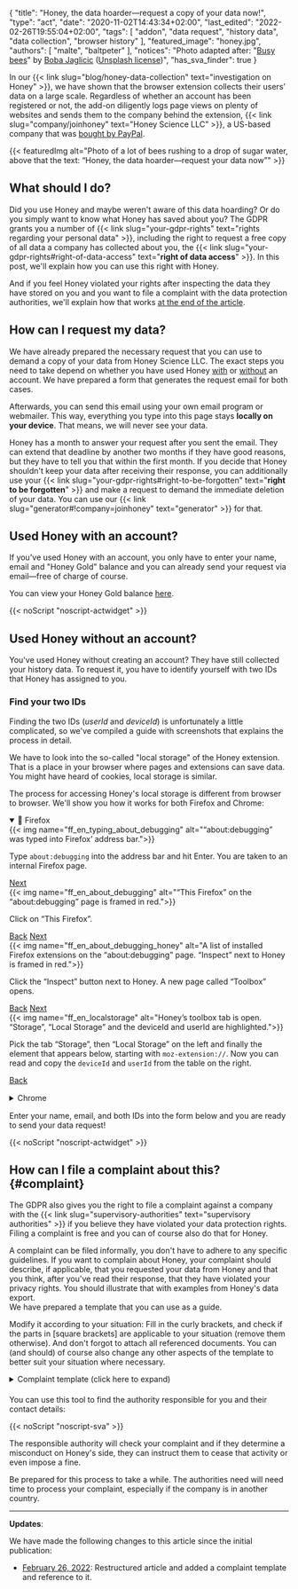 {
    "title": "Honey, the data hoarder—request a copy of your data now!",
    "type": "act",
    "date": "2020-11-02T14:43:34+02:00",
    "last_edited": "2022-02-26T19:55:04+02:00",
    "tags": [ "addon", "data request", "history data", "data collection", "browser history" ],
    "featured_image": "honey.jpg",
    "authors": [ "malte", "baltpeter" ],
    "notices": "Photo adapted after: \"[Busy bees](https://unsplash.com/photos/StEaRc1xQV4)\" by [Boba Jaglicic](https://unsplash.com/@bobajaglicic) ([Unsplash license](https://unsplash.com/license))",
    "has_sva_finder": true
}

In our {{< link slug="blog/honey-data-collection" text="investigation on Honey" >}}, we have shown that the browser extension collects their users’ data on a large scale. Regardless of whether an account has been registered or not, the add-on diligently logs page views on plenty of websites and sends them to the company behind the extension, {{< link slug="company/joinhoney" text="Honey Science LLC" >}}, a US-based company that was [bought by PayPal](https://help.joinhoney.com/article/302-what-does-honey-joining-paypal-mean-for-members).

{{< featuredImg alt="Photo of a lot of bees rushing to a drop of sugar water, above that the text: “Honey, the data hoarder—request your data now”" >}}

## What should I do?

Did you use Honey and maybe weren't aware of this data hoarding? Or do you simply want to know what Honey has saved about you? The GDPR grants you a number of {{< link slug="your-gdpr-rights" text="rights regarding your personal data" >}}, including the right to request a free copy of all data a company has collected <!-- stored? --> about you, the {{< link slug="your-gdpr-rights#right-of-data-access" text="**right of data access**" >}}. In this post, we'll explain how you can use this right with Honey.

And if you feel Honey violated your rights after inspecting the data they have stored on you and you want to file a complaint with the data protection authorities, we'll explain how that works [at the end of the article](#complaint).

## How can I request my data?

We have already prepared the necessary request that you can use to demand a copy of your data from Honey Science LLC. The exact steps you need to take depend on whether you have used Honey [with](#used-honey-with-an-account) or [without](#used-honey-without-an-account) an account. We have prepared a form that generates the request email for both cases.

Afterwards, you can send this email using your own email program or webmailer. This way, everything you type into this page stays **locally on your device**. That means, we will never see your data.

Honey has a month to answer your request after you sent the email. They can extend that deadline by another two months if they have good reasons, but they have to tell you that within the first month. If you decide that Honey shouldn't keep your data after receiving their response, you can additionally use your {{< link slug="your-gdpr-rights#right-to-be-forgotten" text="**right to be forgotten**" >}} and make a request to demand the immediate deletion of your data. You can use our {{< link slug="generator#!company=joinhoney" text="generator" >}} <!-- TODO: set request type to DELETE when the generator supports this--> for that.

## Used Honey with an account?

If you've used Honey with an account, you only have to enter your name, email and "Honey Gold" balance and you can already send your request via email—free of charge of course.

You can view your Honey Gold balance [here](https://www.joinhoney.com/honeygold/overview).

<div id="act-with-account" class="act-widget" style="max-width: 600px; margin: auto;"></div>
{{< noScript "noscript-actwidget" >}}

## Used Honey without an account?

You've used Honey without creating an account? They have still collected your history data. To request it, you have to identify yourself with two IDs that Honey has assigned to you.

### Find your two IDs

Finding the two IDs (*userId* and *deviceId*) is unfortunately a little complicated, so we've compiled a guide with screenshots that explains the process in detail.

We have to look into the so-called "local storage" of the Honey extension. That is a place in your browser where pages and extensions can save data. You might have heard of cookies, local storage is similar.

The process for accessing Honey's local storage is different from browser to browser. We'll show you how it works for both Firefox and Chrome:

<div class="box box-info">
<details open>
    <summary>🦊 Firefox</summary>
    <div class="slides">
        <div class="slider">
            <div class="slide" id="slide-ff-1">
                {{< img name="ff_en_typing_about_debugging" alt="“about:debugging” was typed into Firefox’ address bar.">}}
                <p>Type <code>about:debugging</code> into the address bar and hit Enter. You are taken to an internal Firefox page.</p>
                <div>
                    <a class="button button-secondary button-right" href="#slide-ff-2">Next <span class="icon-arrow-right"></span></a>
                </div>
                <div class="clearfix"></div>
            </div>
            <div class="slide" id="slide-ff-2">
                {{< img name="ff_en_about_debugging" alt="“This Firefox” on the “about:debugging” page is framed in red.">}}
                <p>Click on “This Firefox”.</p>
                <div>
                    <a class="button button-secondary button-left" href="#slide-ff-1"><span class="icon-arrow-left"></span> Back</a>
                    <a class="button button-secondary button-right" href="#slide-ff-3">Next <span class="icon-arrow-right"></span></a> 
                </div>
                <div class="clearfix"></div>
            </div>
            <div class="slide" id="slide-ff-3">
                {{< img name="ff_en_about_debugging_honey" alt="A list of installed Firefox extensions on the “about:debugging” page. “Inspect” next to Honey is framed in red.">}}
                <p>Click the “Inspect” button next to Honey. A new page called “Toolbox” opens.</p>
                <div>
                    <a class="button button-secondary button-left" href="#slide-ff-2"><span class="icon-arrow-left"></span> Back</a>
                    <a class="button button-secondary button-right" href="#slide-ff-4">Next <span class="icon-arrow-right"></span></a>
                </div>
                <div class="clearfix"></div>
            </div>
            <div class="slide" id="slide-ff-4">
                {{< img name="ff_en_localstorage" alt="Honey’s toolbox tab is open. “Storage”, “Local Storage” and the deviceId and userId are highlighted.">}}
                <p>Pick the tab “Storage”, then “Local Storage” on the left and finally the element that appears below, starting with <code>moz-extension://</code>. Now you can read and copy the <code>deviceId</code> and <code>userId</code> from the table on the right.</p>
                <div>
                    <a class="button button-secondary button-left" href="#slide-ff-3"><span class="icon-arrow-left"></span> Back</a>
                </div>
                <div class="clearfix"></div>
            </div>
        </div>
    </div>
</details>
</div>

<div class="box box-info" style="margin: 15px 0;">
<details>
    <summary>Chrome</summary>
    <div class="slides">
        <div class="slider">
            <div class="slide" id="slide-ch-1">
                {{< img name="ch_en_extensions.png" alt="“chrome://extensions” was typed into Chrome’s address bar.">}}
                <p>Type <code>chrome://extensions</code> into the address bar and hit Enter. You are taken to an internal Chrome page.</p>
                <div>
                    <a class="button button-secondary button-right" href="#slide-ch-2">Next <span class="icon-arrow-right"></span></a>
                </div>
                <div class="clearfix"></div>
            </div>
            <div class="slide" id="slide-ch-2">
                {{< img name="ch_en_dev_on" alt="The “Developer mode” switch in the upper-right corner is turned on and highlighted in red.">}}
                <p>Enable the developer mode using the switch in the upper-right corner.</p>
                <div>
                    <a class="button button-secondary button-left" href="#slide-ch-1"><span class="icon-arrow-left"></span> Back</a>
                    <a class="button button-secondary button-right" href="#slide-ch-3">Next <span class="icon-arrow-right"></span></a> 
                </div>
                <div class="clearfix"></div>
            </div>
            <div class="slide" id="slide-ch-3">
                {{< img name="ch_en_honey" alt="A list of installed Chrome extensions on the “chrome://extensions” page. “background page” next to Honey is framed in red.">}}
                <p>Click on “background page” next to Honey. A new window called “DevTools” opens.</p>
                <div>
                    <a class="button button-secondary button-left" href="#slide-ch-2"><span class="icon-arrow-left"></span> Back</a>
                    <a class="button button-secondary button-right" href="#slide-ch-4">Next <span class="icon-arrow-right"></span></a>
                </div>
                <div class="clearfix"></div>
            </div>
            <div class="slide" id="slide-ch-4">
                {{< img name="ch_local_storage" alt="Honey’s DevTools are opened, “Application”, “Local Storage” and the deviceId and userId are highlighted.">}}
                <p>Click on the “Application” tab in the new “DevTools” window. You might have to resize the window to see the button.
                Click on “Local Storage” on the left and on the now shown element that starts with <code>chrome-extension://</code>. Now you can see and copy the <code>deviceId</code> and <code>userId</code> from the table on the right.</p>
                <div>
                    <a class="button button-secondary button-left" href="#slide-ch-3"><span class="icon-arrow-left"></span> Back</a>
                </div>
                <div class="clearfix"></div>
            </div>
        </div>
    </div>
</details>
</div>

Enter your name, email, and both IDs into the form below and you are ready to send your data request!

<div id="act-no-account" class="act-widget" style="max-width: 600px; margin: auto;"></div>
{{< noScript "noscript-actwidget" >}}
<script>
window.addEventListener('load', function() {
    renderActWidget("act-with-account", {
        text_before_dynamic_input_container: "You’ve used Honey with an account? Use this form.",
        request_types: ['access'],
        transport_medium: 'email',
        company: {
            "slug": "joinhoney",
            "relevant-countries": [
                "all"
            ],
            "name": "Honey Science LLC",
            "runs": [
                "Honey Savings Finder (Browser extension)",
                "Honey Gold"
            ],
            "address": "963 E. 4th Street\nLos Angeles\nCA 90013\nUnited States of America",
            "email": "privacy@joinhoney.com",
            "web": "https://www.joinhoney.com/",
            "sources": [
                "https://www.joinhoney.com/privacy"
            ],
            "required-elements": [
                {
                    "desc": "Name",
                    "type": "name",
                    "optional": false
                },
                {
                    "desc": "Email",
                    "type": "email",
                    "optional": false
                },
                {
                    "desc": "Honey Gold balance",
                    "type": "input",
                    "optional": false
                }
            ],
            "suggested-transport-medium": "email",
            "quality": "tested"
        }
    });
    renderActWidget("act-no-account", {
        text_before_dynamic_input_container: "You've used Honey without an account? Use this form.",
        request_types: ['access'],
        transport_medium: 'email',
        company: {
            "slug": "joinhoney",
            "relevant-countries": [
                "all"
            ],
            "name": "Honey Science LLC",
            "runs": [
                "Honey Savings Finder (Browser extension)",
                "Honey Gold"
            ],
            "address": "963 E. 4th Street\nLos Angeles\nCA 90013\nUnited States of America",
            "email": "privacy@joinhoney.com",
            "web": "https://www.joinhoney.com/",
            "sources": [
                "https://www.joinhoney.com/privacy"
            ],
            "required-elements": [
                {
                    "desc": "Name",
                    "type": "name",
                    "optional": false
                },
                {
                    "desc": "Email",
                    "type": "email",
                    "optional": false
                },
                {
                    "desc": "userId",
                    "type": "input",
                    "optional": false
                },
                {
                    "desc": "deviceId",
                    "type": "input",
                    "optional": false
                }
            ],
            "suggested-transport-medium": "email",
            "quality": "tested"
        }
    });
});
</script>

## How can I file a complaint about this? {#complaint}

The GDPR also gives you the right to file a complaint against a company with the {{< link slug="supervisory-authorities" text="supervisory authorities" >}} if you believe they have violated your data protection rights. Filing a complaint is free and you can of course also do that for Honey.

A complaint can be filed informally, you don't have to adhere to any specific guidelines. If you want to complain about Honey, your complaint should describe, if applicable, that you requested your data from Honey and that you think, after you've read their response, that they have violated your privacy rights. You should illustrate that with examples from Honey's data export.  
We have prepared a template that you can use as a guide.

Modify it according to your situation: Fill in the <span class="blog-letter-fill-in">curly brackets</span>, and check if the parts in [square brackets] are applicable to your situation (remove them otherwise). And don't forgot to attach all referenced documents. You can (and should) of course also change any other aspects of the template to better suit your situation where necessary. 

<div class="blog-letter" style="margin-bottom: 20px;">
<details>
<summary>Complaint template (click here to expand)</summary>
<p>To Whom It May Concern:</p>

<p>I am hereby lodging a complaint according to Article 77 GDPR against the following controller:
Honey Science LLC
963 E. 4th Street
Los Angeles, CA 90013
USA</p>

<p>I am a user of the Honey browser extension (https://www.joinhoney.com), which is run by Honey Science LLC (hereinafter: “Honey”; details taken from: https://www.joinhoney.com/privacy). [I have created an account with Honey and signed into the browser extension with that.] [I have used the browser extension without creating an account.]</p>

<p>On <span class="blog-letter-fill-in">enter the date of your access request here</span>, I sent an access request according to Art. 15 GDPR to privacy@joinhoney.com (the privacy contact listed in the privacy policy: https://www.joinhoney.com/privacy).</p>

<p>Honey provided me with my data on <span class="blog-letter-fill-in">enter the date of Honey’s reply here</span>. I was sent, among other files, a “PageViews.csv” file, which lists pages I have visited with my browser. In total, it has <span class="blog-letter-fill-in">enter number of lines in the file here</span> lines. As this file contains a lot of private data about me, as I am going to argue in the following, I have not attached it but will only quote parts of it. [Should you need the file for the investigation, I am however willing to provide it.]</p>

<p>Here are some example of lines from “PageViews.csv”:</p>

<p><span class="blog-letter-fill-in">list a few lines from the file here</span></p>

<p>Each entry contains at least the following information:</p>

<p>
* timestamp of when I visited the respective site<br>
* multiple unique IDs identifying myself, my session, and my device<br>
* details about my browser<br>
* geolocation data, probably inferred from my IP address<br>
* the full URL of the respective page
</p>

<p>Honey&#39;s privacy policy (https://www.joinhoney.com/privacy) says (under “What data we collect and why”):</p>

<p>
> “Honey does not track your search engine history, emails, or your browsing on any site that is not a retail website (a site where you can shop and make a purchase). When you are on a pre-approved retail site, to help you save money, Honey will collect information about that site that lets us know which coupons and promos to find for you. […]<br>
> Shopping and Usage Data.<br>
> On retail sites, Honey collects the name of the retailer, page views, and in some cases, product information that allows us to track price changes and update our product catalog. […]<br>
> […]<br>
> What data we do not collect<br>
> We collect information that we believe can help us save our users time and money. This does not include, and we do not collect, any information from your search engine history, emails, or from websites that are not retail sites.”
</p>

<p>However, contrary to those statements, Honey does indeed collect data from non-“retail sites”, including for example [login pages, blog posts, order information pages, help/support pages, video streaming sites, and forums]. In my “PageViews.csv” file, they for example collected the following non-retails page visits:</p>

<p><span class="blog-letter-fill-in">list a few URLs from the file that are not from shopping sites here</span></p>

<p>According to the privacy policy (https://www.joinhoney.com/privacy), Honey wants to base this processing on Art. 6(1)(a) or (f) GDPR (“When you consent to our use of your data for a specific purpose.”, “When Honey has a legitimate interest in using that data in the normal ways you&#39;d expect, like ensuring Honey&#39;s products run properly, improving and creating new products, historical analytics research, promoting Honey, and protecting our legal rights.”).</p>

<p>As far as the processing is supposedly based on Art. 6(1)(a) GDPR, I deny the existence of “freely given, specific, informed and unambiguous” (Art. 4(11) GDPR) consent by me. [I have never consent to Honey&#39;s data processing.] [After the installation of the browser extension, Honey displayed the following notice: “We’re committed to your privacy. It’s always been our mission to find you the best deals. We only collect data when you’re on shopping sites. That way, we can find you relevant coupons, share accurate pricing trends, and continue to make shopping better for our community. You can read our founders’ commitment to privacy here (https://www.joinhoney.com/privacy). You can always come back and adjust your settings at any time”. When registering for an account, I had to check “I have read and agree to the Honey Terms of Service (https://www.joinhoney.com/terms) and Privacy Policy (https://www.joinhoney.com/privacy). I understand that to continue, PayPal will share name and email address with Honey.” Thus, any supposed consent was based on incorrect statements by Honey right from the beginning (as I explained, Honey does collect data on non-shopping pages). In addition, it was not possible to complete the registration without checking the checkbox. It was thus not possible to deny consent. And finally, I was only allowed to consent to the privacy policy as a whole instead of to discrete purposes. As a result, despite Honey forcing me to click the checkbox, no valid consent came to be (cf. “Guidelines 05/2020 on consent under Regulation 2016/679” by the EDPB: https://edpb.europa.eu/sites/default/files/files/file1/edpb_guidelines_202005_consent_en.pdf).]</p>

<p>As far as the processing is supposedly based on Art. 6(1)(f) GDPR, I deny the existence of a legitimate interest by Honey that overrides my interests or fundamental rights and freedoms. Here, one has to distinguish between data on shopping sites and data on other sites. For the latter, a legitimate interest cannot possibly be assumed. This data has no relation to the Honey browser extension and it definitely wasn&#39;t forseeable for me that Honey would collect this data. [When I saw Honey&#39;s reply to my access request, I was genuinely shocked at how comprehensively and deliberately they had collected my browser history data.]
For data on shopping sites, Honey might have a legitimate interest. But even here, it is questionably whether the processing is proportionate and reasonable given the vast amount of data collected and the fact that it is stored without a time limit (“Honey only [sic] retains information about you as long as you keep using Honey”, from: https://www.joinhoney.com/privacy).</p>

<p>I thus have to assume that Honey processed my data without a valid legal basis. That is why I am lodging this complaint with you. Please check this practice by the controller and, if necessary, to prohibit Honey from this unlawful processing. I would also ask you to consider imposing a fine.
[You may pass on my data to the controller for the purpose of processing the complaint]. I have attached my described correspondence with Honey to this complaint.</p>

<p>If you need any more details, please feel free to contact me. You can reach me <span class="blog-letter-fill-in">enter your contact details here</span>.</p>

<p>Thanks in advance for your help.</p>

<p>Yours sincerely,<br>
<span class="blog-letter-fill-in">enter your name here</span></p>
</details>
</div>

You can use this tool to find the authority responsible for you and their contact details: 

<div class="sva-finder"></div>
{{< noScript "noscript-sva" >}}
<script>
    window.props = { override: { country: { de: 'debralda' } } };
    window.addEventListener('load', function() { renderSvaFinder(); });
</script>

The responsible authority will check your complaint and if they determine a misconduct on Honey's side, they can instruct them to cease that activity or even impose a fine.

Be prepared for this process to take a while. The authorities need will need time to process your complaint, especially if the company is in another country.

---

**Updates**:

We have made the following changes to this article since the initial publication:

- [February 26, 2022](https://github.com/datenanfragen/website/pull/844): Restructured article and added a complaint template and reference to it.
